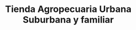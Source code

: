 ---
title: "Tienda Agropecuaria Urbana Suburbana y familiar"
url: /ciudad-de-matanzas/tienda-agropecuaria-urbana-suburbana-y-familiar/
shop: Allgemein
---